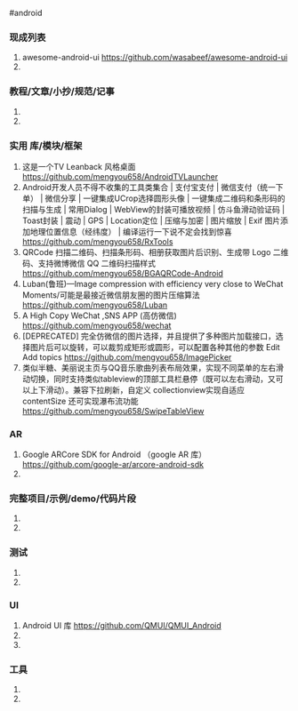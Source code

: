 #android
### 现成列表
1. awesome-android-ui
https://github.com/wasabeef/awesome-android-ui
1. 
### 教程/文章/小抄/规范/记事
1. 
1. 
### 实用 库/模块/框架
1. 这是一个TV Leanback 风格桌面 
https://github.com/mengyou658/AndroidTVLauncher
1. Android开发人员不得不收集的工具类集合 | 支付宝支付 | 微信支付（统一下单） | 微信分享 | 一键集成UCrop选择圆形头像 | 一键集成二维码和条形码的扫描与生成 | 常用Dialog | WebView的封装可播放视频 | 仿斗鱼滑动验证码 | Toast封装 | 震动 | GPS | Location定位 | 压缩与加密 | 图片缩放 | Exif 图片添加地理位置信息（经纬度） | 编译运行一下说不定会找到惊喜
https://github.com/mengyou658/RxTools
1. QRCode 扫描二维码、扫描条形码、相册获取图片后识别、生成带 Logo 二维码、支持微博微信 QQ 二维码扫描样式
https://github.com/mengyou658/BGAQRCode-Android
1. Luban(鲁班)—Image compression with efficiency very close to WeChat Moments/可能是最接近微信朋友圈的图片压缩算法
https://github.com/mengyou658/Luban
1. A High Copy WeChat ,SNS APP (高仿微信)
https://github.com/mengyou658/wechat
1. [DEPRECATED] 完全仿微信的图片选择，并且提供了多种图片加载接口，选择图片后可以旋转，可以裁剪成矩形或圆形，可以配置各种其他的参数 Edit
   Add topics
https://github.com/mengyou658/ImagePicker
1. 类似半糖、美丽说主页与QQ音乐歌曲列表布局效果，实现不同菜单的左右滑动切换，同时支持类似tableview的顶部工具栏悬停（既可以左右滑动，又可以上下滑动）。兼容下拉刷新，自定义 collectionview实现自适应 contentSize 还可实现瀑布流功能
https://github.com/mengyou658/SwipeTableView
### AR
1. Google ARCore SDK for Android （google AR 库）
https://github.com/google-ar/arcore-android-sdk
1. 
### 完整项目/示例/demo/代码片段
1. 
1. 
### 测试
1. 
1. 
### UI
1. Android UI 库
https://github.com/QMUI/QMUI_Android
1. 
1. 
### 工具
1. 
1. 
